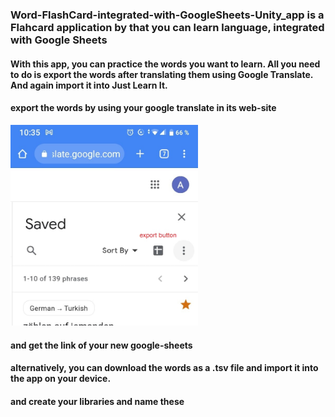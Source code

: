 ### Word-FlashCard-integrated-with-GoogleSheets-Unity_app is a Flahcard application by that you can learn language, integrated with Google Sheets

  

#### With this app, you can practice the words you want to learn. All you need to do is export the words after translating them using Google Translate.  And again import it into Just Learn It.

#### export the words by using your google translate in its web-site

<img src="./Assets/Images/readme/export.jpeg" width="300">

#### and get the link of your new google-sheets

#### alternatively, you can download the words as a .tsv file and import it into the app on your device.

#### and create your libraries and name these  